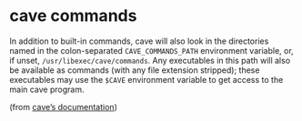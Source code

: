 cave commands
=============

In addition to built-in commands, cave will also look in the directories named
in the colon-separated `CAVE_COMMANDS_PATH` environment variable, or, if unset,
`/usr/libexec/cave/commands`. Any executables in this path will also be
available as commands (with any file extension stripped); these executables may
use the `$CAVE` environment variable to get access to the main cave program.

(from [cave’s documentation](http://paludis.pioto.org/clients/cave.html))
